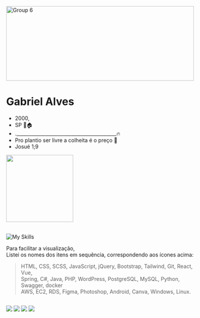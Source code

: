 <img width="100%" height="200" alt="Group 6" src="https://github.com/user-attachments/assets/1a321c7d-ad42-4652-8bea-90ea9fe49db3" />

# Gabriel Alves

- 2000,
- SP 🌴🏠
- .__________________________________________🔥
- Pro plantio ser livre a colheita é o preço 💛
- Josué 1;9

<div align="left">
  <a href="https://github.com/GabrielAlvesGit">
  <img height="180em"  src="https://github-readme-stats.vercel.app/api?username=GabrielAlvesGit&show_icons=true&theme=dark&include_all_commits=true&count_private=true"/>
  </a>  
</div>
 



  
  
  <div  style="display: inline_block" ><br>
<!--     <img align="center" alt="Gabriel-MySql" height="30" width="40" src="https://cdn.jsdelivr.net/gh/devicons/devicon/icons/mysql/mysql-original-wordmark.svg">
    <img align="center" alt="Gabriel-C#" height="30" width="40" src="https://raw.githubusercontent.com/devicons/devicon/master/icons/csharp/csharp-original.svg">
    <img align="center" alt="Gabriel-JA" height="30" width="40" src="https://cdn.jsdelivr.net/gh/devicons/devicon/icons/android/android-original-wordmark.svg">
    <img align="center" alt="Gabriel-HTML" height="30" width="40" src="https://raw.githubusercontent.com/devicons/devicon/master/icons/html5/html5-original.svg">
    <img align="center" alt="Gabriel-CSS" height="30" width="40" src="https://raw.githubusercontent.com/devicons/devicon/master/icons/css3/css3-original.svg">
    <img align="center" alt="Gabriel-Js" height="30" width="40" src="https://raw.githubusercontent.com/devicons/devicon/master/icons/javascript/javascript-plain.svg">
    <img align="center" alt="Gabriel-Php" height="30" width="40" src="https://cdn.jsdelivr.net/gh/devicons/devicon/icons/phpstorm/phpstorm-original.svg"> -->

    
   ![My Skills](https://go-skill-icons.vercel.app/api/icons?i=html,css,scss,javascript,jquery,bootstrap,tailwind,git,react,vue,spring,cs,java,php,wordpress,postgres,mysql,python,swagger,docker,amazonwebservices,ec2,rds,figma,photoshop,android,canva,windows,linux&perline=10)



   Para facilitar a visualização, <br>Listei os nomes dos itens em sequência, correspondendo aos ícones acima:

  > HTML, CSS, SCSS, JavaScript, jQuery, Bootstrap, Tailwind, Git, React, Vue, <br>Spring, C#, Java, PHP, WordPress, PostgreSQL, MySQL, Python, Swagger, docker <br>AWS, EC2, RDS, Figma, Photoshop, Android, Canva, Windows, Linux.
  </div>

  
  ##
  <div> 
  <a href="https://instagram.com/gabrielalves.s" target="_blank"><img src="https://img.shields.io/badge/-Instagram-%23E4405F?style=for-the-badge&logo=instagram&logoColor=white" target="_blank"></a>
 <a href="https://discord.com/channels/@me" target="_blank"><img src="https://img.shields.io/badge/Discord-7289DA?style=for-the-badge&logo=discord&logoColor=white" target="_blank"></a> 
  <a href = "mailto:gabrielalves.-100@hotmail.com"><img src="https://img.shields.io/badge/-Gmail-%23333?style=for-the-badge&logo=gmail&logoColor=white" target="_blank"></a>
  <a href="https://www.linkedin.com/in/gabriel-josue-ba6875221/" target="_blank"><img src="https://img.shields.io/badge/-LinkedIn-%230077B5?style=for-the-badge&logo=linkedin&logoColor=white" target="_blank"></a> 

</div>
  
 
  
  
  
